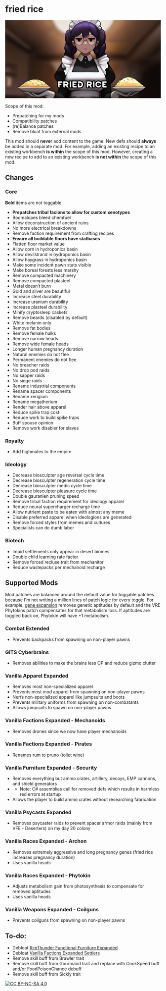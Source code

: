 # fried rice
![](About/Preview.png)

Scope of this mod:
- Prepatching for my mods
- Compatibility patches
- (re)Balance patches
- Remove bloat from external mods

This mod should **never** add content to the game. New defs should **always** be added in a separate mod. For example, adding an existing recipe to an existing workbench **is within** the scope of this mod. However, creating a new recipe to add to an existing workbench **is not within** the scope of this mod.

## Changes
### Core
**Bold** items are not toggable.
- **Prepatches tribal facions to allow for custom xenotypes**
- Boomalopes bleed chemfuel
- Allow deconstruction of ancient ruins
- No more electrical breakdowns
- Remove faction requirement from crafting recipes
- **Ensure all buildable floors have statbases**
- Flatten floor market value
- Allow corn in hydroponics basin
- Allow devilstrand in hydroponics basin
- Allow haygrass in hydroponics basin
- Make some incident pawn stats visible
- Make boreal forests less marshy
- Remove compacted machinery
- Remove compacted plasteel
- Metal doesn’t burn
- Gold and silver are beautiful
- Increase steel durability
- Increase uranium durability
- Increase plasteel durability
- Minify cryptosleep caskets
- Remove beards (disabled by default)
- White melanin only
- Remove fat bodies
- Remove female hulks
- Remove narrow heads
- Remove wide female heads
- Longer human pregnancy duration
- Natural enemies do not flee
- Permanent enemies do not flee
- No breacher raids
- No drop pod raids
- No sapper raids
- No siege raids
- Rename industrial components
- Rename spacer components
- Rename xerigium
- Rename megatherium
- Render hair above apparel
- Reduce spike trap cost
- Reduce work to build spike traps
- Buff spouse opinion
- Remove work disabler for slaves

### Royalty
- Add highmates to the empire

### Ideology
- Decrease biosculpter age reversal cycle time
- Decrease biosculpter regeneration cycle time
- Decrease biosculpter medic cycle time
- Decrease biosculpter pleasure cycle time
- Double gauranlen pruning speed
- Remove tribal faction requirement for ideology apparel
- Reduce neural supercharger recharge time
- Allow nutrient paste to be eaten with almost any meme
- Disable preferred apparel when ideologions are generated
- Remove forced styles from memes and cultures
- Specialists can do dumb labor

### Biotech
- Impid settlements only appear in desert biomes
- Double child learning rate factor
- Remove forced recluse trait from mechanitor
- Reduce wastepacks per mechanoid recharge

## Supported Mods
Mod patches are balanced around the default value for toggable patches because I'm not writing a million lines of patch logic for every toggle. For example, [gene expansion](https://github.com/friedriceworld/gene-expansion) removes genetic aptitudes by default and the VRE Phytokins patch compensates for that metabolism loss. If aptitudes are toggled back on, Phytokin will have +1 metabolism.

### Combat Extended
- Prevents backpacks from spawning on non-player pawns

### GiTS Cyberbrains
- Removes abilities to make the brains less OP and reduce gizmo clutter

### Vanilla Apparel Expanded
- Removes most non-specialized apparel
- Prevents most mod apparel from spawning on non-player pawns
- Nerfs non-specialized apparel like jumpsuits and boots
- Prevents military uniforms from spawning on non-combatants
- Allows jumpsuits to spawn on non-player pawns

### Vanilla Factions Expanded - Mechanoids
- Removes drones since we now have player mechanoids

### Vanilla Factions Expanded - Pirates
- Renames rum to pruno (toilet wine)

### Vanilla Furniture Expanded - Security
- Removes everything but ammo crates, artillery, decoys, EMP cannons, and shield generators
- - Note: C# assemblies call for removed defs which results in harmless red errors at startup
- Allows the player to build ammo crates without researching fabrication

### Vanilla Psycasts Expanded
- Removes psycaster raids to prevent spacer armor raids (mainly from VFE - Deserters) on my day 20 colony

### Vanilla Races Expanded - Archon
- Removes extremely aggressive and long pregnancy genes (fried rice increases pregnancy duration)
- Uses vanilla heads

### Vanilla Races Expanded - Phytokin
- Adjusts metabolism gain from photosynthesis to compensate for removed aptitudes
- Uses vanilla heads

### Vanilla Weapons Expanded - Coilguns
- Prevents coilguns from spawning on non-player pawns

## To-do:
- Debloat [RimThunder Functional Furniture Expanded](https://steamcommunity.com/sharedfiles/filedetails/?id=3430151040)
- Debloat [Vanilla Factions Expanded Settlers](https://steamcommunity.com/sharedfiles/filedetails/?id=2052918119)
- Remove skill buff from Brawler trait
- Remove skill buff from Gourmand trait and replace with CookSpeed buff and/or FoodPoisonChance debuff
- Remove skill buff from Sickly trait

[![CC BY-NC-SA 4.0][cc-by-nc-sa-shield]][cc-by-nc-sa]

[cc-by-nc-sa]: http://creativecommons.org/licenses/by-nc-sa/4.0/
[cc-by-nc-sa-shield]: https://img.shields.io/badge/License-CC%20BY--NC--SA%204.0-lightgrey.svg